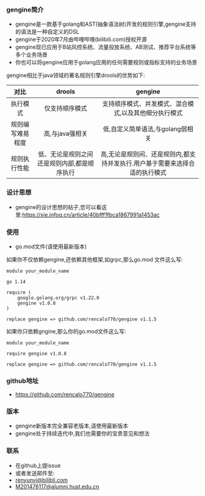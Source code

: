 ### gengine简介
- gengine是一款基于golang和AST(抽象语法树)开发的规则引擎,gengine支持的语法是一种自定义的DSL
- gengine于2020年7月由哔哩哔哩(bilibili.com)授权开源
- gengine现已应用于B站风控系统、流量投放系统、AB测试、推荐平台系统等多个业务场景
- 你也可以将gengine应用于golang应用的任何需要规则或指标支持的业务场景

gengine相比于java领域的著名规则引擎drools的优势如下:

| 对比 | drools |  gengine | 
| :--------: | :--------: | :--------------------: |
| 执行模式 | 仅支持顺序模式 | 支持顺序模式、并发模式、混合模式,以及其他细分执行模式 | 
| 规则编写难易程度 | 高,与java强相关 | 低,自定义简单语法,与golang弱相关 | 
| 规则执行性能 | 低、无论是规则之间还是规则内部,都是顺序执行 | 高,无论是规则间、还是规则内,都支持并发执行.用户基于需要来选择合适的执行模式 | 

### 设计思想
- gengine的设计思想的帖子,您可以看这里:https://xie.infoq.cn/article/40bfff1fbca1867991a1453ac


### 使用
- go.mod文件(请使用最新版本)

如果你不仅依赖gengine,还依赖其他框架,如grpc,那么go.mod 文件这么写:

```
module your_module_name

go 1.14

require (
    google.golang.org/grpc v1.22.0
	gengine v1.0.8
)

replace gengine => github.com/rencalo770/gengine v1.1.5
```

如果你只依赖gngine,那么你的go.mod文件这么写:

```
module your_module_name

require gengine v1.0.8

replace gengine => github.com/rencalo770/gengine v1.1.5
```



### github地址
- https://github.com/rencalo770/gengine


### 版本
- gengine新版本完全兼容老版本,请使用最新版本
- gengine处于持续迭代中,我们也需要你的宝贵意见和想法

### 联系
- 在github上提issue
- 或者发送邮件至:
 - renyunyi@bilibli.com
 - M201476117@alumni.hust.edu.cn